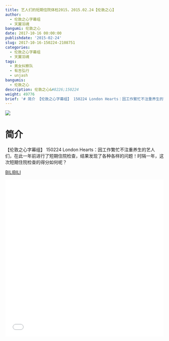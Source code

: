 ```yaml
---
title: 艺人们的短期住院体检2015，2015.02.24【伦敦之心】
author:
  - 伦敦之心字幕组
  - 天翼羽魂
bangumi: 伦敦之心
date: 2017-10-16 00:00:00
publishdate: '2015-02-24'
slug: 2017-10-16-150224-2108751
categories:
  - 伦敦之心字幕组
  - 天翼羽魂
tags:
  - 男女纠察队
  - 有吉弘行
  - unjash
bangumis:
  - 伦敦之心
description: 伦敦之心&#8226;150224
weight: 49776
brief: '# 简介 【伦敦之心字幕组】 150224 London Hearts：因工作繁忙不注重养生的艺人们，在此一年前进行了短期住院检查，结果发现了各种各样的问题！时隔一年，这次短期住院检查的得分如何呢？'
---
```


![](https://i.imgur.com/o8lUBEK.jpg)

# 简介  
【伦敦之心字幕组】 150224 London Hearts：因工作繁忙不注重养生的艺人们，在此一年前进行了短期住院检查，结果发现了各种各样的问题！时隔一年，这次短期住院检查的得分如何呢？

  [BILIBILI](https://www.bilibili.com/video/av2108751/)


<div class="vcontainer">  <iframe class='video' src="//www.bilibili.com/blackboard/player.html?aid=2108751" width="100%" height="500" frameborder="0" allowfullscreen="allowfullscreen"></iframe></div>
